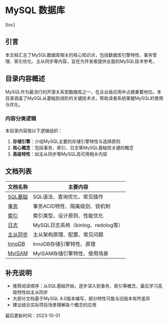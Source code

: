 # MySQL 数据库

[toc]

## 引言
本文档汇总了MySQL数据库相关的核心知识点，包括数据库引擎特性、事务管理、索引优化、主从同步等内容，旨在为开发者提供全面的MySQL技术参考。

## 目录内容概述

MySQL作为最流行的开源关系型数据库之一，在企业级应用中占据重要地位。本目录涵盖了MySQL从基础到进阶的关键技术点，帮助读者系统掌握MySQL的使用与优化。

### 内容分类逻辑

本目录内容按以下逻辑组织：

1. **存储引擎**：介绍MySQL主要的存储引擎特性与选择原则
2. **核心概念**：包括事务、索引、日志等MySQL基础但关键的概念
3. **高级特性**：如主从同步等MySQL高可用相关内容

## 文档列表

| 文档名称 | 主要内容 |
|---------|----------|
| [SQL基础](sql.md) | SQL语法、查询优化、常见操作 |
| [事务](事务.md) | 事务ACID特性、隔离级别、锁机制 |
| [索引](索引.md) | 索引类型、设计原则、性能优化 |
| [日志](日志.md) | MySQL日志系统（binlog、redolog等） |
| [主从同步](主从同步.md) | 主从架构原理、配置、常见问题 |
| [InnoDB](InnoDB.md) | InnoDB存储引擎特性、原理 |
| [MyISAM](MyISAM.md) | MyISAM存储引擎特性、使用场景 |

## 补充说明

- 推荐阅读顺序：从SQL基础开始，逐步深入到事务、索引等概念，最后学习高级特性如主从同步
- 大部分文档基于MySQL 8.0版本编写，部分特性可能与旧版本有所差异
- 建议结合实际项目场景理解各个概念的应用

最后更新时间：2023-10-01